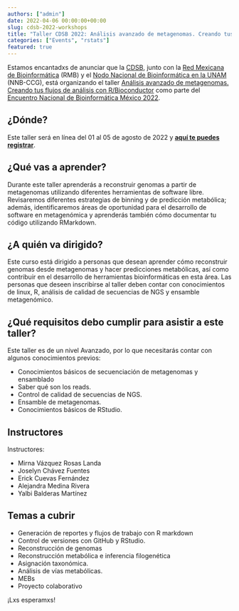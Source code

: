 ```yaml
---
authors: ["admin"]
date: 2022-04-06 00:00:00+00:00
slug: cdsb-2022-workshops
title: "Taller CDSB 2022: Análisis avanzado de metagenomas. Creando tus flujos de análisis con R/Bioconductor."
categories: ["Events", "rstats"]
featured: true
---
```


Estamos encantadxs de anunciar que la [CDSB](https://twitter.com/CDSBMexico), junto con la [Red Mexicana de Bioinformática](https://twitter.com/RBioinformatica) (RMB) y el [Nodo Nacional de Bioinformática en la UNAM](https://twitter.com/nnb_unam) (NNB-CCG), está organizando el taller [Análisis avanzado de metagenomas. Creando tus flujos de análisis con R/Bioconductor](https://comunidadbioinfo.github.io/cdsb2022)   como parte del [Encuentro Nacional de Bioinformática México 2022](http://congresos.nnb.unam.mx/EBM2022/). 

## ¿Dónde?

Este taller será en línea del 01 al 05 de agosto de 2022 y [**aquí te puedes registrar**](http://congresos.nnb.unam.mx/EBM2022/).

## ¿Qué vas a aprender?

Durante este taller aprenderás a reconstruir genomas a partir de metagenomas utilizando diferentes herramientas de software libre. Revisaremos diferentes estrategias de binning y de predicción metabólica; además, identificaremos áreas de oportunidad para el desarrollo de software en metagenómica y aprenderás también cómo documentar tu código utilizando RMarkdown.


## ¿A quién va dirigido? 

Este curso está dirigido a personas que desean aprender cómo reconstruir genomas desde metagenomas y hacer predicciones metabólicas, así como contribuir en el desarrollo de herramientas bioinformáticas en esta área. Las personas que deseen inscribirse al taller deben contar con conocimientos de linux, R, análisis de calidad de secuencias de NGS y ensamble metagenómico. 

## ¿Qué requisitos debo cumplir para asistir a este taller? 

Este taller es de un nivel Avanzado, por lo que necesitarás contar con algunos conocimientos previos: 

- Conocimientos básicos de secuenciación de metagenomas y ensamblado
- Saber qué son los reads.
- Control de calidad de secuencias de NGS.
- Ensamble de metagenomas.
- Conocimientos básicos de RStudio.

## Instructores

Instructores:
- Mirna Vázquez Rosas Landa 
- Joselyn Chávez Fuentes
- Erick Cuevas Fernández
- Alejandra Medina Rivera
- Yalbi Balderas Martínez

## Temas a cubrir

- Generación de reportes y flujos de trabajo con R markdown
- Control de versiones con GitHub y RStudio.
- Reconstrucción de genomas
- Reconstrucción metabólica e inferencia filogenética
- Asignación taxonómica.
- Análisis de vías metabólicas. 
- MEBs
- Proyecto colaborativo

¡Lxs esperamxs!





